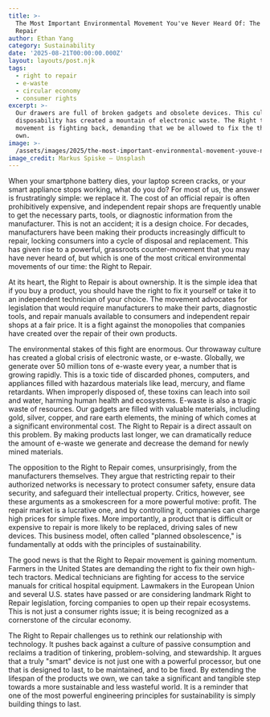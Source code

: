 ```yaml
---
title: >-
  The Most Important Environmental Movement You've Never Heard Of: The Right to
  Repair
author: Ethan Yang
category: Sustainability
date: '2025-08-21T00:00:00.000Z'
layout: layouts/post.njk
tags:
  - right to repair
  - e-waste
  - circular economy
  - consumer rights
excerpt: >-
  Our drawers are full of broken gadgets and obsolete devices. This culture of
  disposability has created a mountain of electronic waste. The Right to Repair
  movement is fighting back, demanding that we be allowed to fix the things we
  own.
image: >-
  /assets/images/2025/the-most-important-environmental-movement-youve-never-heard-of-the-right-to-repair.jpg
image_credit: Markus Spiske — Unsplash
---
```


When your smartphone battery dies, your laptop screen cracks, or your smart appliance stops working, what do you do? For most of us, the answer is frustratingly simple: we replace it. The cost of an official repair is often prohibitively expensive, and independent repair shops are frequently unable to get the necessary parts, tools, or diagnostic information from the manufacturer. This is not an accident; it is a design choice. For decades, manufacturers have been making their products increasingly difficult to repair, locking consumers into a cycle of disposal and replacement. This has given rise to a powerful, grassroots counter-movement that you may have never heard of, but which is one of the most critical environmental movements of our time: the Right to Repair.

At its heart, the Right to Repair is about ownership. It is the simple idea that if you buy a product, you should have the right to fix it yourself or take it to an independent technician of your choice. The movement advocates for legislation that would require manufacturers to make their parts, diagnostic tools, and repair manuals available to consumers and independent repair shops at a fair price. It is a fight against the monopolies that companies have created over the repair of their own products.

The environmental stakes of this fight are enormous. Our throwaway culture has created a global crisis of electronic waste, or e-waste. Globally, we generate over 50 million tons of e-waste every year, a number that is growing rapidly. This is a toxic tide of discarded phones, computers, and appliances filled with hazardous materials like lead, mercury, and flame retardants. When improperly disposed of, these toxins can leach into soil and water, harming human health and ecosystems. E-waste is also a tragic waste of resources. Our gadgets are filled with valuable materials, including gold, silver, copper, and rare earth elements, the mining of which comes at a significant environmental cost. The Right to Repair is a direct assault on this problem. By making products last longer, we can dramatically reduce the amount of e-waste we generate and decrease the demand for newly mined materials.

The opposition to the Right to Repair comes, unsurprisingly, from the manufacturers themselves. They argue that restricting repair to their authorized networks is necessary to protect consumer safety, ensure data security, and safeguard their intellectual property. Critics, however, see these arguments as a smokescreen for a more powerful motive: profit. The repair market is a lucrative one, and by controlling it, companies can charge high prices for simple fixes. More importantly, a product that is difficult or expensive to repair is more likely to be replaced, driving sales of new devices. This business model, often called "planned obsolescence," is fundamentally at odds with the principles of sustainability.

The good news is that the Right to Repair movement is gaining momentum. Farmers in the United States are demanding the right to fix their own high-tech tractors. Medical technicians are fighting for access to the service manuals for critical hospital equipment. Lawmakers in the European Union and several U.S. states have passed or are considering landmark Right to Repair legislation, forcing companies to open up their repair ecosystems. This is not just a consumer rights issue; it is being recognized as a cornerstone of the circular economy.

The Right to Repair challenges us to rethink our relationship with technology. It pushes back against a culture of passive consumption and reclaims a tradition of tinkering, problem-solving, and stewardship. It argues that a truly "smart" device is not just one with a powerful processor, but one that is designed to last, to be maintained, and to be fixed. By extending the lifespan of the products we own, we can take a significant and tangible step towards a more sustainable and less wasteful world. It is a reminder that one of the most powerful engineering principles for sustainability is simply building things to last.
